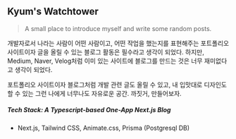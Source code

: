 ## Kyum's Watchtower
> A small place to introduce myself and write some random posts.

개발자로서 나라는 사람이 어떤 사람이고, 어떤 작업을 했는지를 표현해주는 포트폴리오 사이트이자 글을 올릴 수 있는 블로그 활동은 필수라고 생각이 되었다. 하지만, Medium, Naver, Velog처럼 이미 있는 사이트에 블로그를 만드는 것은 너무 재미없다고 생각이 되었다.

포트폴리오 사이트이자 블로그처럼 개발 관련 글도 올릴 수 있고, 내 입맛대로 디자인도 할 수 있는 그런 나에게 너무나도 자유로운 공간. 까짓거, 만들어보자.

##### Tech Stack: A Typescript-based One-App Next.js Blog
- Next.js, Tailwind CSS, Animate.css, Prisma (Postgresql DB) 
